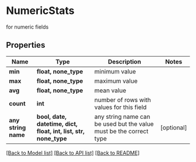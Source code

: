 # NumericStats

for numeric fields

## Properties
Name | Type | Description | Notes
------------ | ------------- | ------------- | -------------
**min** | **float, none_type** | minimum value | 
**max** | **float, none_type** | maximum value | 
**avg** | **float, none_type** | mean value | 
**count** | **int** | number of rows with values for this field | 
**any string name** | **bool, date, datetime, dict, float, int, list, str, none_type** | any string name can be used but the value must be the correct type | [optional]

[[Back to Model list]](../README.md#documentation-for-models) [[Back to API list]](../README.md#documentation-for-api-endpoints) [[Back to README]](../README.md)



